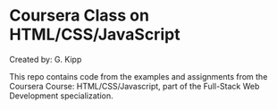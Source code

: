 # Coursera Class on HTML/CSS/JavaScript
Created by: G. Kipp

This repo contains code from the examples and assignments from the Coursera Course: HTML/CSS/Javascript, part of the Full-Stack Web Development specialization.
